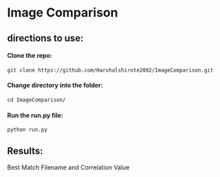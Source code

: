 # Image Comparison
## directions to use:
#### Clone the repo:
`git clone https://github.com/Harshalshirote2002/ImageComparison.git`
#### Change directory into the folder:
`cd ImageComparison/`
#### Run the run.py file:
`python run.py`

## Results:
Best Match Filename and Correlation Value
